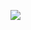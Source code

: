 [![](https://jitpack.io/v/morinb/kotlin-flat-file.svg)](https://jitpack.io/#morinb/kotlin-flat-file)
